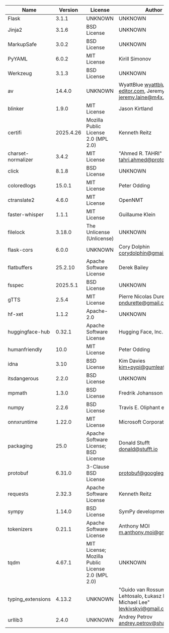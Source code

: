 | Name               | Version   | License                                           | Author                                                                                |
|--------------------|-----------|---------------------------------------------------|---------------------------------------------------------------------------------------|
| Flask              | 3.1.1     | UNKNOWN                                           | UNKNOWN                                                                               |
| Jinja2             | 3.1.6     | BSD License                                       | UNKNOWN                                                                               |
| MarkupSafe         | 3.0.2     | BSD License                                       | UNKNOWN                                                                               |
| PyYAML             | 6.0.2     | MIT License                                       | Kirill Simonov                                                                        |
| Werkzeug           | 3.1.3     | BSD License                                       | UNKNOWN                                                                               |
| av                 | 14.4.0    | UNKNOWN                                           | WyattBlue <wyattblue@auto-editor.com>, Jeremy Lainé <jeremy.laine@m4x.org>            |
| blinker            | 1.9.0     | MIT License                                       | Jason Kirtland                                                                        |
| certifi            | 2025.4.26 | Mozilla Public License 2.0 (MPL 2.0)              | Kenneth Reitz                                                                         |
| charset-normalizer | 3.4.2     | MIT License                                       | "Ahmed R. TAHRI" <tahri.ahmed@proton.me>                                              |
| click              | 8.1.8     | BSD License                                       | UNKNOWN                                                                               |
| coloredlogs        | 15.0.1    | MIT License                                       | Peter Odding                                                                          |
| ctranslate2        | 4.6.0     | MIT License                                       | OpenNMT                                                                               |
| faster-whisper     | 1.1.1     | MIT License                                       | Guillaume Klein                                                                       |
| filelock           | 3.18.0    | The Unlicense (Unlicense)                         | UNKNOWN                                                                               |
| flask-cors         | 6.0.0     | UNKNOWN                                           | Cory Dolphin <corydolphin@gmail.com>                                                  |
| flatbuffers        | 25.2.10   | Apache Software License                           | Derek Bailey                                                                          |
| fsspec             | 2025.5.1  | BSD License                                       | UNKNOWN                                                                               |
| gTTS               | 2.5.4     | MIT License                                       | Pierre Nicolas Durette <pndurette@gmail.com>                                          |
| hf-xet             | 1.1.2     | Apache-2.0                                        | UNKNOWN                                                                               |
| huggingface-hub    | 0.32.1    | Apache Software License                           | Hugging Face, Inc.                                                                    |
| humanfriendly      | 10.0      | MIT License                                       | Peter Odding                                                                          |
| idna               | 3.10      | BSD License                                       | Kim Davies <kim+pypi@gumleaf.org>                                                     |
| itsdangerous       | 2.2.0     | BSD License                                       | UNKNOWN                                                                               |
| mpmath             | 1.3.0     | BSD License                                       | Fredrik Johansson                                                                     |
| numpy              | 2.2.6     | BSD License                                       | Travis E. Oliphant et al.                                                             |
| onnxruntime        | 1.22.0    | MIT License                                       | Microsoft Corporation                                                                 |
| packaging          | 25.0      | Apache Software License; BSD License              | Donald Stufft <donald@stufft.io>                                                      |
| protobuf           | 6.31.0    | 3-Clause BSD License                              | protobuf@googlegroups.com                                                             |
| requests           | 2.32.3    | Apache Software License                           | Kenneth Reitz                                                                         |
| sympy              | 1.14.0    | BSD License                                       | SymPy development team                                                                |
| tokenizers         | 0.21.1    | Apache Software License                           | Anthony MOI <m.anthony.moi@gmail.com>                                                 |
| tqdm               | 4.67.1    | MIT License; Mozilla Public License 2.0 (MPL 2.0) | UNKNOWN                                                                               |
| typing_extensions  | 4.13.2    | UNKNOWN                                           | "Guido van Rossum, Jukka Lehtosalo, Łukasz Langa, Michael Lee" <levkivskyi@gmail.com> |
| urllib3            | 2.4.0     | UNKNOWN                                           | Andrey Petrov <andrey.petrov@shazow.net>                                              |

